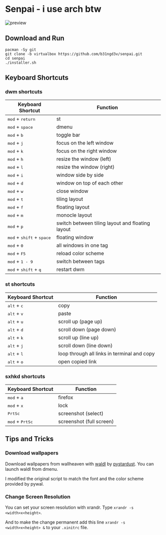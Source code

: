 # Senpai - i use arch btw

![preview](https://user-images.githubusercontent.com/64733912/174498063-09555ee4-f545-4fc3-986e-a1f07787c5da.jpg)

## Download and Run

```
pacman -Sy git
git clone -b virtualbox https://github.com/b31ngd3v/senpai.git
cd senpai
./installer.sh
```

## Keyboard Shortcuts

### dwm shortcuts

| Keyboard Shortcut                                    | Function                                         |
| ---------------------------------------------------- | ------------------------------------------------ |
| <kbd>mod</kbd> + <kbd>return</kbd>                   | st                                               |
| <kbd>mod</kbd> + <kbd>space</kbd>                    | dmenu                                            |
| <kbd>mod</kbd> + <kbd>b</kbd>                        | toggle bar                                       |
| <kbd>mod</kbd> + <kbd>j</kbd>                        | focus on the left window                         |
| <kbd>mod</kbd> + <kbd>k</kbd>                        | focus on the right window                        |
| <kbd>mod</kbd> + <kbd>h</kbd>                        | resize the window (left)                         |
| <kbd>mod</kbd> + <kbd>l</kbd>                        | resize the window (right)                        |
| <kbd>mod</kbd> + <kbd>i</kbd>                        | window side by side                              |
| <kbd>mod</kbd> + <kbd>d</kbd>                        | window on top of each other                      |
| <kbd>mod</kbd> + <kbd>w</kbd>                        | close window                                     |
| <kbd>mod</kbd> + <kbd>t</kbd>                        | tiling layout                                    |
| <kbd>mod</kbd> + <kbd>f</kbd>                        | floating layout                                  |
| <kbd>mod</kbd> + <kbd>m</kbd>                        | monocle layout                                   |
| <kbd>mod</kbd> + <kbd>p</kbd>                        | switch between tiling layout and floating layout |
| <kbd>mod</kbd> + <kbd>shift</kbd> + <kbd>space</kbd> | floating window                                  |
| <kbd>mod</kbd> + <kbd>0</kbd>                        | all windows in one tag                           |
| <kbd>mod</kbd> + <kbd>F5</kbd>                       | reload color scheme                              |
| <kbd>mod</kbd> + <kbd>1 - 9</kbd>                    | switch between tags                              |
| <kbd>mod</kbd> + <kbd>shift</kbd> + <kbd>q</kbd>     | restart dwm                                      |

### st shortcuts

| Keyboard Shortcut             | Function                                    |
| ----------------------------- | ------------------------------------------- |
| <kbd>alt</kbd> + <kbd>c</kbd> | copy                                        |
| <kbd>alt</kbd> + <kbd>v</kbd> | paste                                       |
| <kbd>alt</kbd> + <kbd>u</kbd> | scroll up (page up)                         |
| <kbd>alt</kbd> + <kbd>d</kbd> | scroll down (page down)                     |
| <kbd>alt</kbd> + <kbd>k</kbd> | scroll up (line up)                         |
| <kbd>alt</kbd> + <kbd>j</kbd> | scroll down (line down)                     |
| <kbd>alt</kbd> + <kbd>l</kbd> | loop through all links in terminal and copy |
| <kbd>alt</kbd> + <kbd>o</kbd> | open copied link                            |

### sxhkd shortcuts

| Keyboard Shortcut                 | Function                 |
| --------------------------------- | ------------------------ |
| <kbd>mod</kbd> + <kbd>a</kbd>     | firefox                  |
| <kbd>mod</kbd> + <kbd>x</kbd>     | lock                     |
| <kbd>PrtSc</kbd>                  | screenshot (select)      |
| <kbd>mod</kbd> + <kbd>PrtSc</kbd> | screenshot (full screen) |

## Tips and Tricks

### Download wallpapers

Download wallpapers from wallheaven with [waldl](https://github.com/pystardust/waldl) by [pystardust](https://github.com/pystardust). You can launch waldl from dmenu.

I modified the original script to match the font and the color scheme provided by pywal.

### Change Screen Resolution

You can set your screen resolution with xrandr. Type `xrandr -s <width>x<height>`.

And to make the change permanent add this line `xrandr -s <width>x<height> &` to your `.xinitrc` file.
